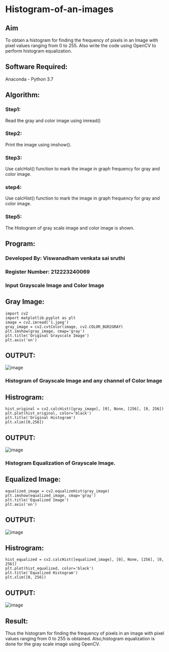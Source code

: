 # Histogram-of-an-images
## Aim
To obtain a histogram for finding the frequency of pixels in an Image with pixel values ranging from 0 to 255. Also write the code using OpenCV to perform histogram equalization.

## Software Required:
Anaconda - Python 3.7

## Algorithm:
### Step1:
Read the gray and color image using imread()

### Step2:
Print the image using imshow().

### Step3:
Use calcHist() function to mark the image in graph frequency for gray and color image.

### step4:
Use calcHist() function to mark the image in graph frequency for gray and color image.

### Step5:
The Histogram of gray scale image and color image is shown.


## Program:
### Developed By: Viswanadham venkata sai sruthi
### Register Number: 212223240069
### Input Grayscale Image and Color Image
## Gray Image:

```
import cv2
import matplotlib.pyplot as plt
image = cv2.imread('1.jpeg')
gray_image = cv2.cvtColor(image, cv2.COLOR_BGR2GRAY)
plt.imshow(gray_image, cmap='gray')
plt.title('Original Grayscale Image')
plt.axis('on')

```

## OUTPUT:

![image](https://github.com/user-attachments/assets/d1439135-bc14-44ca-b5a2-53a116b32c30)


### Histogram of Grayscale Image and any channel of Color Image
## Histrogram:

```
hist_original = cv2.calcHist([gray_image], [0], None, [256], [0, 256])
plt.plot(hist_original, color='black')
plt.title('Original Histogram')
plt.xlim([0,256])
```

## OUTPUT:

![image](https://github.com/user-attachments/assets/f0cd40bb-3f24-4d96-98d8-7b960fc2e8b7)



### Histogram Equalization of Grayscale Image.

## Equalized Image:

```
equalized_image = cv2.equalizeHist(gray_image)
plt.imshow(equalized_image, cmap='gray')
plt.title('Equalized Image')
plt.axis('on')
```

## OUTPUT:

![image](https://github.com/user-attachments/assets/f59ff199-4d89-4dbe-969e-2ea2a48b2792)

## Histrogram:

```
hist_equalized = cv2.calcHist([equalized_image], [0], None, [256], [0, 256])
plt.plot(hist_equalized, color='black')
plt.title('Equalized Histogram')
plt.xlim([0, 256])
```

## OUTPUT:

![image](https://github.com/user-attachments/assets/fd9d1dc4-8edf-4c5d-b984-853132b06ec0)


## Result: 
Thus the histogram for finding the frequency of pixels in an image with pixel values ranging from 0 to 255 is obtained. Also,histogram equalization is done for the gray scale image using OpenCV.
